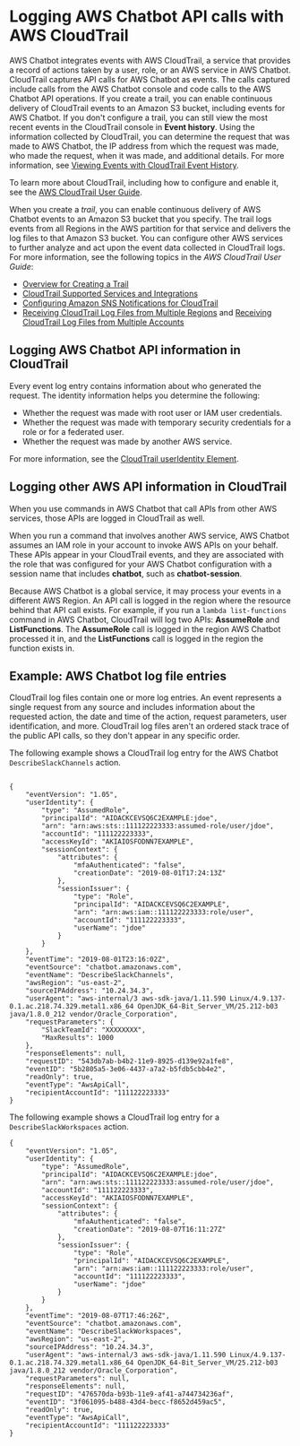 # Logging AWS Chatbot API calls with AWS CloudTrail<a name="logging-using-cloudtrail"></a>

AWS Chatbot integrates events with AWS CloudTrail, a service that provides a record of actions taken by a user, role, or an AWS service in AWS Chatbot\. CloudTrail captures API calls for AWS Chatbot as events\. The calls captured include calls from the AWS Chatbot console and code calls to the AWS Chatbot API operations\. If you create a trail, you can enable continuous delivery of CloudTrail events to an Amazon S3 bucket, including events for AWS Chatbot\. If you don't configure a trail, you can still view the most recent events in the CloudTrail console in **Event history**\. Using the information collected by CloudTrail, you can determine the request that was made to AWS Chatbot, the IP address from which the request was made, who made the request, when it was made, and additional details\. For more information, see [Viewing Events with CloudTrail Event History](https://docs.aws.amazon.com/awscloudtrail/latest/userguide/view-cloudtrail-events.html)\. 

To learn more about CloudTrail, including how to configure and enable it, see the [AWS CloudTrail User Guide](https://docs.aws.amazon.com/awscloudtrail/latest/userguide/)\.

When you create a *trail*, you can enable continuous delivery of AWS Chatbot events to an Amazon S3 bucket that you specify\. The trail logs events from all Regions in the AWS partition for that service and delivers the log files to that Amazon S3 bucket\. You can configure other AWS services to further analyze and act upon the event data collected in CloudTrail logs\. For more information, see the following topics in the *AWS CloudTrail User Guide*: 
+ [Overview for Creating a Trail](https://docs.aws.amazon.com/awscloudtrail/latest/userguide/cloudtrail-create-and-update-a-trail.html)
+ [CloudTrail Supported Services and Integrations](https://docs.aws.amazon.com/awscloudtrail/latest/userguide/cloudtrail-aws-service-specific-topics.html#cloudtrail-aws-service-specific-topics-integrations)
+ [Configuring Amazon SNS Notifications for CloudTrail](https://docs.aws.amazon.com/awscloudtrail/latest/userguide/getting_notifications_top_level.html)
+ [Receiving CloudTrail Log Files from Multiple Regions](https://docs.aws.amazon.com/awscloudtrail/latest/userguide/receive-cloudtrail-log-files-from-multiple-regions.html) and [Receiving CloudTrail Log Files from Multiple Accounts](https://docs.aws.amazon.com/awscloudtrail/latest/userguide/cloudtrail-receive-logs-from-multiple-accounts.html)

## Logging AWS Chatbot API information in CloudTrail<a name="service-name-info-in-cloudtrail"></a>

Every event log entry contains information about who generated the request\. The identity information helps you determine the following: 
+ Whether the request was made with root user or IAM user credentials\.
+ Whether the request was made with temporary security credentials for a role or for a federated user\.
+ Whether the request was made by another AWS service\.

For more information, see the [CloudTrail userIdentity Element](https://docs.aws.amazon.com/awscloudtrail/latest/userguide/cloudtrail-event-reference-user-identity.html)\.

## Logging other AWS API information in CloudTrail<a name="other-apis-in-cloudtrail"></a>

When you use commands in AWS Chatbot that call APIs from other AWS services, those APIs are logged in CloudTrail as well\.

When you run a command that involves another AWS service, AWS Chatbot assumes an IAM role in your account to invoke AWS APIs on your behalf\. These APIs appear in your CloudTrail events, and they are associated with the role that was configured for your AWS Chatbot configuration with a session name that includes **chatbot**, such as **chatbot\-session**\.

Because AWS Chatbot is a global service, it may process your events in a different AWS Region\. An API call is logged in the region where the resource behind that API call exists\. For example, if you run a `lambda list-functions` command in AWS Chatbot, CloudTrail will log two APIs: **AssumeRole** and **ListFunctions**\. The **AssumeRole** call is logged in the region AWS Chatbot processed it in, and the **ListFunctions** call is logged in the region the function exists in\. 

## Example: AWS Chatbot log file entries<a name="understanding-service-name-entries"></a>

CloudTrail log files contain one or more log entries\. An event represents a single request from any source and includes information about the requested action, the date and time of the action, request parameters, user identification, and more\. CloudTrail log files aren't an ordered stack trace of the public API calls, so they don't appear in any specific order\.

The following example shows a CloudTrail log entry for the AWS Chatbot `DescribeSlackChannels` action\.

```
      
{
    "eventVersion": "1.05",
    "userIdentity": {
        "type": "AssumedRole",
        "principalId": "AIDACKCEVSQ6C2EXAMPLE:jdoe",
        "arn": "arn:aws:sts::111122223333:assumed-role/user/jdoe",
        "accountId": "111122223333",
        "accessKeyId": "AKIAIOSFODNN7EXAMPLE",
        "sessionContext": {
            "attributes": {
                "mfaAuthenticated": "false",
                "creationDate": "2019-08-01T17:24:13Z"
            },
            "sessionIssuer": {
                "type": "Role",
                "principalId": "AIDACKCEVSQ6C2EXAMPLE",
                "arn": "arn:aws:iam::111122223333:role/user",
                "accountId": "111122223333",
                "userName": "jdoe"
            }
        }
    },
    "eventTime": "2019-08-01T23:16:02Z",
    "eventSource": "chatbot.amazonaws.com",
    "eventName": "DescribeSlackChannels",
    "awsRegion": "us-east-2",
    "sourceIPAddress": "10.24.34.3",
    "userAgent": "aws-internal/3 aws-sdk-java/1.11.590 Linux/4.9.137-0.1.ac.218.74.329.metal1.x86_64 OpenJDK_64-Bit_Server_VM/25.212-b03 java/1.8.0_212 vendor/Oracle_Corporation",
    "requestParameters": {
        "SlackTeamId": "XXXXXXXX",
        "MaxResults": 1000
    },
    "responseElements": null,
    "requestID": "543db7ab-b4b2-11e9-8925-d139e92a1fe8",
    "eventID": "5b2805a5-3e06-4437-a7a2-b5fdb5cbb4e2",
    "readOnly": true,
    "eventType": "AwsApiCall",
    "recipientAccountId": "111122223333"
}
```

The following example shows a CloudTrail log entry for a `DescribeSlackWorkspaces` action\.

```
{
    "eventVersion": "1.05",
    "userIdentity": {
        "type": "AssumedRole",
        "principalId": "AIDACKCEVSQ6C2EXAMPLE:jdoe",
        "arn": "arn:aws:sts::111122223333:assumed-role/user/jdoe",
        "accountId": "111122223333",
        "accessKeyId": "AKIAIOSFODNN7EXAMPLE",
        "sessionContext": {
            "attributes": {
                "mfaAuthenticated": "false",
                "creationDate": "2019-08-07T16:11:27Z"
            },
            "sessionIssuer": {
                "type": "Role",
                "principalId": "AIDACKCEVSQ6C2EXAMPLE",
                "arn": "arn:aws:iam::111122223333:role/user",
                "accountId": "111122223333",
                "userName": "jdoe"
            }
        }
    },
    "eventTime": "2019-08-07T17:46:26Z",
    "eventSource": "chatbot.amazonaws.com",
    "eventName": "DescribeSlackWorkspaces",
    "awsRegion": "us-east-2",
    "sourceIPAddress": "10.24.34.3",
    "userAgent": "aws-internal/3 aws-sdk-java/1.11.590 Linux/4.9.137-0.1.ac.218.74.329.metal1.x86_64 OpenJDK_64-Bit_Server_VM/25.212-b03 java/1.8.0_212 vendor/Oracle_Corporation",
    "requestParameters": null,
    "responseElements": null,
    "requestID": "476570da-b93b-11e9-af41-a744734236af",
    "eventID": "3f061095-b488-43d4-becc-f8652d459ac5",
    "readOnly": true,
    "eventType": "AwsApiCall",
    "recipientAccountId": "111122223333"
}
```